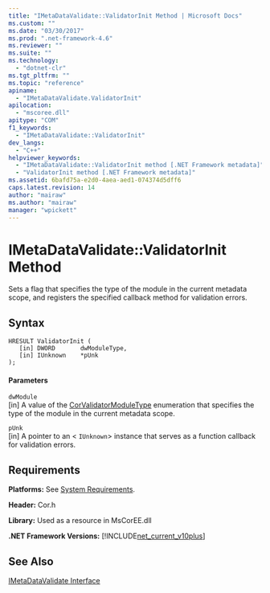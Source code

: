 ```yaml
---
title: "IMetaDataValidate::ValidatorInit Method | Microsoft Docs"
ms.custom: ""
ms.date: "03/30/2017"
ms.prod: ".net-framework-4.6"
ms.reviewer: ""
ms.suite: ""
ms.technology: 
  - "dotnet-clr"
ms.tgt_pltfrm: ""
ms.topic: "reference"
apiname: 
  - "IMetaDataValidate.ValidatorInit"
apilocation: 
  - "mscoree.dll"
apitype: "COM"
f1_keywords: 
  - "IMetaDataValidate::ValidatorInit"
dev_langs: 
  - "C++"
helpviewer_keywords: 
  - "IMetaDataValidate::ValidatorInit method [.NET Framework metadata]"
  - "ValidatorInit method [.NET Framework metadata]"
ms.assetid: 6bafd75a-e2d0-4aea-aed1-074374d5dff6
caps.latest.revision: 14
author: "mairaw"
ms.author: "mairaw"
manager: "wpickett"
---
```

# IMetaDataValidate::ValidatorInit Method
Sets a flag that specifies the type of the module in the current metadata scope, and registers the specified callback method for validation errors.  
  
## Syntax  
  
```  
HRESULT ValidatorInit (  
   [in] DWORD       dwModuleType,  
   [in] IUnknown    *pUnk  
);  
```  
  
#### Parameters  
 `dwModule`  
 [in] A value of the [CorValidatorModuleType](../../../../docs/framework/unmanaged-api/metadata/corvalidatormoduletype-enumeration.md) enumeration that specifies the type of the module in the current metadata scope.  
  
 `pUnk`  
 [in] A pointer to an <<!--zzxref:IUnknown --> `IUnknown`> instance that serves as a function callback for validation errors.  
  
## Requirements  
 **Platforms:** See [System Requirements](../../../../docs/framework/getting-started/system-requirements.md).  
  
 **Header:** Cor.h  
  
 **Library:** Used as a resource in MsCorEE.dll  
  
 **.NET Framework Versions:** [!INCLUDE[net_current_v10plus](../../../../includes/net-current-v10plus-md.md)]  
  
## See Also  
 [IMetaDataValidate Interface](../../../../docs/framework/unmanaged-api/metadata/imetadatavalidate-interface.md)
